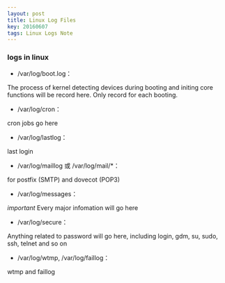```yaml
---
layout: post
title: Linux Log Files 
key: 20160607
tags: Linux Logs Note
---
```


### logs in linux

- /var/log/boot.log：

The process of kernel detecting devices during booting and initing core functions will be record here. Only record for each booting.

- /var/log/cron：

cron jobs go here

- /var/log/lastlog：

last login

- /var/log/maillog 或 /var/log/mail/\*：

for postfix (SMTP) and dovecot (POP3)

- /var/log/messages：

*important* Every major infomation will go here

- /var/log/secure：

Anything related to password will go here, including login, gdm, su, sudo, ssh, telnet and so on

- /var/log/wtmp, /var/log/faillog：

wtmp and faillog